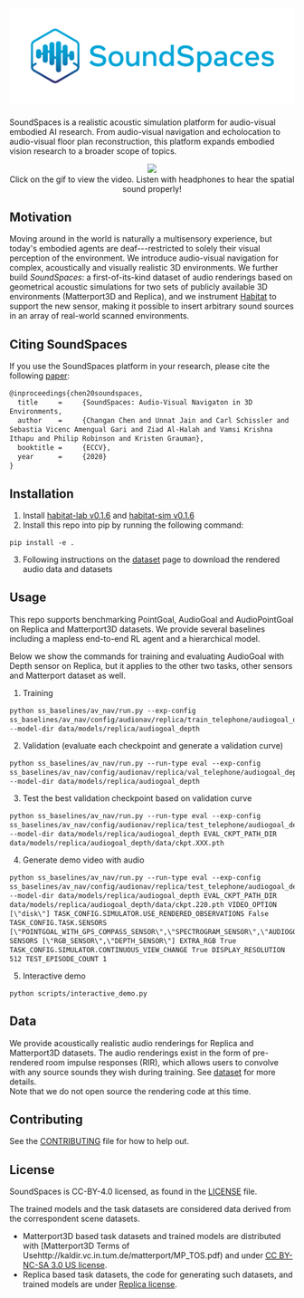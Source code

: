 ![](res/logo.png)
--------------------------------------------------------------------------------
SoundSpaces is a realistic acoustic simulation platform for audio-visual embodied AI research. From audio-visual navigation and echolocation to audio-visual floor plan reconstruction, this platform expands embodied vision research to a broader scope of topics.

<p align="center"><a href="https://youtu.be/4uiptTUyq30">
  <img src="res/soundspaces-demo.gif"  height="400"></a>
<br>
Click on the gif to view the video. Listen with headphones to hear the spatial sound properly!
</p>

[comment]: <> ([<img src="https://i.imgur.com/BdhXQaZ.png" width="80%">]&#40;https://youtu.be/4uiptTUyq30&#41;)
[comment]: <> (Presentation videos can be found at our [project page]&#40;http://vision.cs.utexas.edu/projects/audio_visual_navigation/&#41;.)

## Motivation
Moving around in the world is naturally a multisensory experience, but today's embodied agents are deaf---restricted to solely their visual perception of the environment. We introduce audio-visual navigation for complex, acoustically and visually realistic 3D environments. We further build *SoundSpaces*: a first-of-its-kind dataset of audio renderings based on geometrical acoustic simulations for two sets of publicly available 3D environments (Matterport3D and Replica), and we instrument [Habitat](https://github.com/facebookresearch/habitat-api/blob/master/README.md) to support the new sensor, making it possible to insert arbitrary sound sources in an array of real-world scanned environments.

## Citing SoundSpaces
If you use the SoundSpaces platform in your research, please cite the following [paper](https://arxiv.org/pdf/1912.11474.pdf):
```
@inproceedings{chen20soundspaces,
  title     =     {SoundSpaces: Audio-Visual Navigaton in 3D Environments,
  author    =     {Changan Chen and Unnat Jain and Carl Schissler and Sebastia Vicenc Amengual Gari and Ziad Al-Halah and Vamsi Krishna Ithapu and Philip Robinson and Kristen Grauman},
  booktitle =     {ECCV},
  year      =     {2020}
}
```

## Installation 
1. Install [habitat-lab v0.1.6](https://github.com/facebookresearch/habitat-lab) and [habitat-sim v0.1.6](https://github.com/facebookresearch/habitat-sim)
2. Install this repo into pip by running the following command:
```
pip install -e .
```
3. Following instructions on the [dataset](soundspaces/README.md) page to download the rendered audio data and datasets

## Usage
This repo supports benchmarking PointGoal, AudioGoal and AudioPointGoal on Replica and Matterport3D datasets.
We provide several baselines including a mapless end-to-end RL agent and a hierarchical model.  

Below we show the commands for training and evaluating AudioGoal with Depth sensor on Replica, 
but it applies to the other two tasks, other sensors and Matterport dataset as well. 
1. Training
```
python ss_baselines/av_nav/run.py --exp-config ss_baselines/av_nav/config/audionav/replica/train_telephone/audiogoal_depth.yaml --model-dir data/models/replica/audiogoal_depth
```
2. Validation (evaluate each checkpoint and generate a validation curve)
```
python ss_baselines/av_nav/run.py --run-type eval --exp-config ss_baselines/av_nav/config/audionav/replica/val_telephone/audiogoal_depth.yaml --model-dir data/models/replica/audiogoal_depth
```
3. Test the best validation checkpoint based on validation curve
```
python ss_baselines/av_nav/run.py --run-type eval --exp-config ss_baselines/av_nav/config/audionav/replica/test_telephone/audiogoal_depth.yaml --model-dir data/models/replica/audiogoal_depth EVAL_CKPT_PATH_DIR data/models/replica/audiogoal_depth/data/ckpt.XXX.pth
```
4. Generate demo video with audio
```
python ss_baselines/av_nav/run.py --run-type eval --exp-config ss_baselines/av_nav/config/audionav/replica/test_telephone/audiogoal_depth.yaml --model-dir data/models/replica/audiogoal_depth EVAL_CKPT_PATH_DIR data/models/replica/audiogoal_depth/data/ckpt.220.pth VIDEO_OPTION [\"disk\"] TASK_CONFIG.SIMULATOR.USE_RENDERED_OBSERVATIONS False TASK_CONFIG.TASK.SENSORS [\"POINTGOAL_WITH_GPS_COMPASS_SENSOR\",\"SPECTROGRAM_SENSOR\",\"AUDIOGOAL_SENSOR\"] SENSORS [\"RGB_SENSOR\",\"DEPTH_SENSOR\"] EXTRA_RGB True TASK_CONFIG.SIMULATOR.CONTINUOUS_VIEW_CHANGE True DISPLAY_RESOLUTION 512 TEST_EPISODE_COUNT 1
```
5. Interactive demo
```
python scripts/interactive_demo.py
```

## Data
We provide acoustically realistic audio renderings for Replica and Matterport3D datasets. 
The audio renderings exist in the form of pre-rendered room impulse responses (RIR), which allows 
users to convolve with any source sounds they wish during training. 
See [dataset](soundspaces/README.md) for more details.  
Note that we do not open source the rendering code at this time.


## Contributing
See the [CONTRIBUTING](CONTRIBUTING.md) file for how to help out.

## License
SoundSpaces is CC-BY-4.0 licensed, as found in the [LICENSE](LICENSE) file.

The trained models and the task datasets are considered data derived from the correspondent scene datasets.
- Matterport3D based task datasets and trained models are distributed with [Matterport3D Terms of Usehttp://kaldir.vc.in.tum.de/matterport/MP_TOS.pdf) and under [CC BY-NC-SA 3.0 US license](https://creativecommons.org/licenses/by-nc-sa/3.0/us/).
- Replica based task datasets, the code for generating such datasets, and trained models are under [Replica license](https://github.com/facebookresearch/Replica-Dataset/blob/master/LICENSE).
